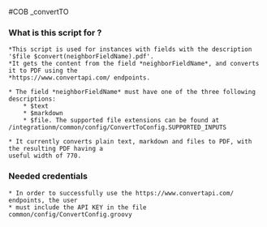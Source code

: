 #COB _convertTO

### What is this script for ?   
    *This script is used for instances with fields with the description '$file $convert(neighborFieldName).pdf'.
    *It gets the content from the field *neighborFieldName*, and converts it to PDF using the
    *https://www.convertapi.com/ endpoints.

    * The field *neighborFieldName* must have one of the three following descriptions:
        * $text
        * $markdown
        * $file. The supported file extensions can be found at /integrationm/common/config/ConvertToConfig.SUPPORTED_INPUTS

    * It currently converts plain text, markdown and files to PDF, with the resulting PDF having a
    useful width of 770.
    
### Needed credentials
    * In order to successfully use the https://www.convertapi.com/ endpoints, the user
    * must include the API KEY in the file common/config/ConvertConfig.groovy